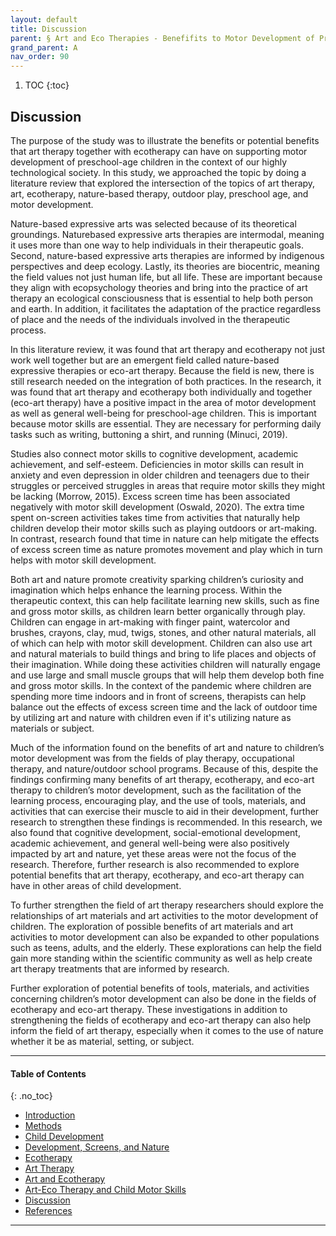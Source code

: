 ```yaml
---
layout: default
title: Discussion 
parent: § Art and Eco Therapies - Benefifits to Motor Development of Preschool-Age Children in the Screen Era  
grand_parent: A 
nav_order: 90
---
```

<style>
.dont-break-out {
  /* These are technically the same, but use both */
  overflow-wrap: break-word;
  word-wrap: break-word;

  -ms-word-break: break-all;
  /* This is the dangerous one in WebKit, as it breaks things wherever */
  word-break: break-all;
  /* Instead use this non-standard one: */
  word-break: break-word;
}

.youtube-container {
    position: relative;
    width: 100%;
    height: 0;
    padding-bottom: 56.25%;
}
.youtube-video {
    position: absolute;
    top: 0;
    left: 0;
    width: 100%;
    height: 100%;
}

</style>

<div class="dont-break-out" markdown="1">

1. TOC
{:toc}

## Discussion
The purpose of the study was to illustrate the benefits or potential benefits that art therapy together with ecotherapy can have on supporting motor development of preschool-age children in the context of our highly technological society. In this study, we approached the topic by doing a literature review that explored the intersection of the topics of art therapy, art, ecotherapy, nature-based therapy, outdoor play, preschool age, and motor development.

Nature-based expressive arts was selected because of its theoretical groundings. Naturebased expressive arts therapies are intermodal, meaning it uses more than one way to help individuals in their therapeutic goals. Second, nature-based expressive arts therapies are informed by indigenous perspectives and deep ecology. Lastly, its theories are biocentric, meaning the field values not just human life, but all life. These are important because they align with ecopsychology theories and bring into the practice of art therapy an ecological consciousness that is essential to help both person and earth. In addition, it facilitates the adaptation of the practice regardless of place and the needs of the individuals involved in the therapeutic process.

In this literature review, it was found that art therapy and ecotherapy not just work well together but are an emergent field called nature-based expressive therapies or eco-art therapy. Because the field is new, there is still research needed on the integration of both practices. In the research, it was found that art therapy and ecotherapy both individually and together (eco-art therapy) have a positive impact in the area of motor development as well as general well-being for preschool-age children. This is important because motor skills are essential. They are necessary for performing daily tasks such as writing, buttoning a shirt, and running (Minuci, 2019).

Studies also connect motor skills to cognitive development, academic achievement, and self-esteem. Deficiencies in motor skills can result in anxiety and even depression in older children and teenagers due to their struggles or perceived struggles in areas that require motor skills they might be lacking (Morrow, 2015). Excess screen time has been associated negatively with motor skill development (Oswald, 2020). The extra time spent on-screen activities takes time from activities that naturally help children develop their motor skills such as playing outdoors or art-making. In contrast, research found that time in nature can help mitigate the effects of excess screen time as nature promotes movement and play which in turn helps with motor skill development.

Both art and nature promote creativity sparking children’s curiosity and imagination which helps enhance the learning process. Within the therapeutic context, this can help facilitate learning new skills, such as fine and gross motor skills, as children learn better organically through play. Children can engage in art-making with finger paint, watercolor and brushes, crayons, clay, mud, twigs, stones, and other natural materials, all of which can help with motor skill development. Children can also use art and natural materials to build things and bring to life places and objects of their imagination. While doing these activities children will naturally engage and use large and small muscle groups that will help them develop both fine and gross motor skills. In the context of the pandemic where children are spending more time indoors and in front of screens, therapists can help balance out the effects of excess screen time and the lack of outdoor time by utilizing art and nature with children even if it's utilizing nature as materials or subject.

Much of the information found on the benefits of art and nature to children’s motor development was from the fields of play therapy, occupational therapy, and nature/outdoor school programs. Because of this, despite the findings confirming many benefits of art therapy, ecotherapy, and eco-art therapy to children’s motor development, such as the facilitation of the learning process, encouraging play, and the use of tools, materials, and activities that can exercise their muscle to aid in their development, further research to strengthen these findings is recommended. In this research, we also found that cognitive development, social-emotional development, academic achievement, and general well-being were also positively impacted by art and nature, yet these areas were not the focus of the research. Therefore, further research is also recommended to explore potential benefits that art therapy, ecotherapy, and eco-art therapy can have in other areas of child development.

To further strengthen the field of art therapy researchers should explore the relationships of art materials and art activities to the motor development of children. The exploration of possible benefits of art materials and art activities to motor development can also be expanded to other populations such as teens, adults, and the elderly. These explorations can help the field gain more standing within the scientific community as well as help create art therapy treatments that are informed by research.

Further exploration of potential benefits of tools, materials, and activities concerning children’s motor development can also be done in the fields of ecotherapy and eco-art therapy. These investigations in addition to strengthening the fields of ecotherapy and eco-art therapy can also help inform the field of art therapy, especially when it comes to the use of nature whether it be as material, setting, or subject.

***

#### Table of Contents
{: .no_toc}

<ul><li> <a href="/docs/A/art-and-eco-therapies-benefits-to-motor-development-of-preschool-age-children-in-the-screen-era-1/">Introduction</a></li><li> <a href="/docs/A/art-and-eco-therapies-benefits-to-motor-development-of-preschool-age-children-in-the-screen-era-2/">Methods</a></li><li> <a href="/docs/A/art-and-eco-therapies-benefits-to-motor-development-of-preschool-age-children-in-the-screen-era-3/">Child Development</a></li><li> <a href="/docs/A/art-and-eco-therapies-benefits-to-motor-development-of-preschool-age-children-in-the-screen-era-4/">Development, Screens, and Nature</a></li><li> <a href="/docs/A/art-and-eco-therapies-benefits-to-motor-development-of-preschool-age-children-in-the-screen-era-5/">Ecotherapy</a></li><li> <a href="/docs/A/art-and-eco-therapies-benefits-to-motor-development-of-preschool-age-children-in-the-screen-era-6/">Art Therapy</a></li><li> <a href="/docs/A/art-and-eco-therapies-benefits-to-motor-development-of-preschool-age-children-in-the-screen-era-7/">Art and Ecotherapy</a></li><li> <a href="/docs/A/art-and-eco-therapies-benefits-to-motor-development-of-preschool-age-children-in-the-screen-era-8/">Art-Eco Therapy and Child Motor Skills</a></li><li> <a href="/docs/A/art-and-eco-therapies-benefits-to-motor-development-of-preschool-age-children-in-the-screen-era-9/">Discussion</a></li><li> <a href="/docs/A/art-and-eco-therapies-benefits-to-motor-development-of-preschool-age-children-in-the-screen-era-10/">References</a></li></ul>

***

</div>
